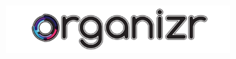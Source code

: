 ![OrganizrHeader](https://github.com/causefx/Organizr/raw/v2-develop/plugins/images/organizr/logo-wide.png)
